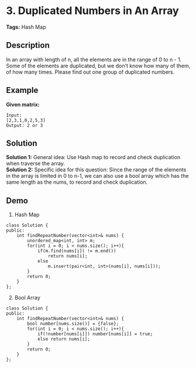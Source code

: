 # 3. Duplicated Numbers in An Array
**Tags:** Hash Map
## Description  
In an array with length of n, all the elements are in the range of 0 to n - 1. Some of the elements are duplicated, but we don't know how many of them, of how many times. Please find out one group of duplicated numbers.
## Example
**Given matrix:**    
```
Input:
[2,3,1,0,2,5,3]
Output: 2 or 3
```
## Solution  
**Solution 1:** General idea: Use Hash map to record and check duplication when traverse the array.  
**Solution 2:** Specific idea for this question: Since the range of the elements in the array is limited in 0 to n-1, we can also use a bool array which has the same length as the nums, to record and check duplication.
## Demo 
1. Hash Map 
```
class Solution {
public:
    int findRepeatNumber(vector<int>& nums) {
        unordered_map<int, int> m;
        for(int i = 0; i < nums.size(); i++){
            if(m.find(nums[i]) != m.end())
                return nums[i];
            else
                m.insert(pair<int, int>(nums[i], nums[i]));
        }
        return 0;
    }
};
```
2. Bool Array
```
class Solution {
public:
    int findRepeatNumber(vector<int>& nums) {
        bool number[nums.size()] = {false};
        for(int i = 0; i < nums.size(); i++){
            if(!number[nums[i]]) number[nums[i]] = true;
            else return nums[i];
        }
        return 0;
    }
};
```